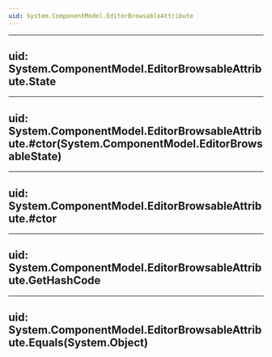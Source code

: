 ```yaml
---
uid: System.ComponentModel.EditorBrowsableAttribute
---
```


---
uid: System.ComponentModel.EditorBrowsableAttribute.State
---

---
uid: System.ComponentModel.EditorBrowsableAttribute.#ctor(System.ComponentModel.EditorBrowsableState)
---

---
uid: System.ComponentModel.EditorBrowsableAttribute.#ctor
---

---
uid: System.ComponentModel.EditorBrowsableAttribute.GetHashCode
---

---
uid: System.ComponentModel.EditorBrowsableAttribute.Equals(System.Object)
---
